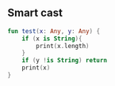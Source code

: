 ## Smart cast

```kotlin
fun test(x: Any, y: Any) {
    if (x is String){
        print(x.length)
    }
    if (y !is String) return
    print(x)
}
```
